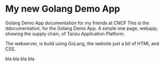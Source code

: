 # My new Golang Demo App

Golang Demo App documentation for my friends at CNCF
This is the ddocumentation, for the Golang Demo App. A simple one page, webapp, showing the supply chain, of Tanzu Application Platform.

The webserver, is build using GoLang, the website just a bit of HTML and CSS.

bla bla bla bla
